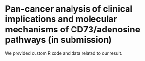# Pan-cancer analysis of clinical implications and molecular mechanisms of CD73/adenosine pathways (in submission)

We provided custom R code and data related to our result.